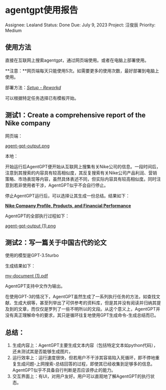 # agentgpt使用报告

Assignee: Lealand
Status: Done
Due: July 9, 2023
Project: 汪俊辰 
Priority: Medium

## 使用方法

直接在互联网上搜索agentgpt，通过网页端使用。或者在电脑上部署使用。

**注意：**网页端每天只能使用5次。如需要更多的使用次数，最好部署到电脑上使用。

部署方法：[*Setup - Reworkd*](https://docs.reworkd.ai/development/setup)

可以根据特定任务选择已有模板开始。

## 测试1：Create a comprehensive report of the Nike company

网页端：

[agent-gpt-output.png](.ignore/agentgpt使用报告/agent-gpt-output.png)

本地：

开始运行后AgentGPT便开始从互联网上搜集有关Nike公司的信息。一段时间后，注意到其搜索的内容具有较高相似度，其反复搜索有关Nike公司产品利润、营销策略、市场表现等内容，虽然具体表述不同，但实际内容具有较高相似度。同时注意到若非使用者干涉，AgentGPT似乎不会自行停止。

停止AgentGPT运行后，可以选择让其生成一份总结。结果如下：

[**Nike Company Profile, Products, and Financial Performance**](.ignore/agentgpt使用报告/Nike.md)

AgentGPT的全部执行过程如下：

[agent-gpt-output (1).png](.ignore/agentgpt使用报告/agent-gpt-output_(1).png)

## 测试2：写一篇关于中国古代的论文

使用的模型是GPT-3.5turbo

生成结果如下：

[my-document (1).pdf](.ignore/agentgpt使用报告/my-document_(1).pdf)

AgentGPT支持中文作为输出。

在使用GPT-3的情况下，AgentGPT虽然生成了一系列执行任务的方法，如查找文献、生成大纲等，甚至列举出了可供参考的资料库，但是其并没有阅读并归纳其提及到的文章，而仅仅是罗列了一些不明所以的文段。从这个意义上，AgentGPT并没有真正理解命令的要求，其只是循环往复地使用GPT生成命令-生成总结而已。

## 总结：

1. 生成内容上：AgentGPT主要生成文本内容（包括特定文本如python代码），还未测试其是否能够生成图片。
2. 运行效率上：运行速度很快，但若用户不干涉其容易陷入死循环，即不停地重复生成问题-上网搜索-总结回答的过程，即使其已经收集到足够多的信息。AgentGPT似乎不具备自行判断是否应该停止的能力。
3. 交互界面上：有UI，对用户友好。用户可以直观地了解AgentGPT的执行状态。